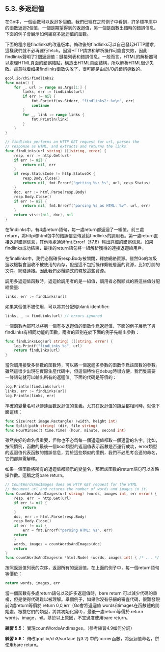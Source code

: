 ## 5.3. 多返迴值

在Go中，一個函數可以返迴多個值。我們已經在之前例子中看到，許多標準庫中的函數返迴2個值，一個是期望得到的返迴值，另一個是函數出錯時的錯誤信息。下面的例子會展示如何編寫多返迴值的函數。

下面的程序是findlinks的改進版本。脩改後的findlinks可以自己發起HTTP請求，這樣我們就不必再運行fetch。因爲HTTP請求和解析操作可能會失敗，因此findlinks聲明了2個返迴值：鏈接列表和錯誤信息。一般而言，HTML的解析器可以處理HTML頁面的錯誤結點，構造出HTML頁面結構，所以解析HTML很少失敗。這意味着如果findlinks函數失敗了，很可能是由於I/O的錯誤導致的。

```Go
gopl.io/ch5/findlinks2
func main() {
	for _, url := range os.Args[1:] {
		links, err := findLinks(url)
		if err != nil {
			fmt.Fprintf(os.Stderr, "findlinks2: %v\n", err)
			continue
		}
		for _, link := range links {
			fmt.Println(link)
		}
	}
}

// findLinks performs an HTTP GET request for url, parses the
// response as HTML, and extracts and returns the links.
func findLinks(url string) ([]string, error) {
	resp, err := http.Get(url)
	if err != nil {
		return nil, err
	}
	if resp.StatusCode != http.StatusOK {
		resp.Body.Close()
		return nil, fmt.Errorf("getting %s: %s", url, resp.Status)
	}
	doc, err := html.Parse(resp.Body)
	resp.Body.Close()
	if err != nil {
		return nil, fmt.Errorf("parsing %s as HTML: %v", url, err)
	}
	return visit(nil, doc), nil
}
```

在findlinks中，有4處return語句，每一處return都返迴了一組值。前三處return，將http和html包中的錯誤信息傳遞給findlinks的調用者。第一處return直接返迴錯誤信息，其他兩處通過fmt.Errorf（§7.8）輸出詳細的錯誤信息。如果findlinks成功結束，最後的return語句將一組解析獲得的連接返迴給用戶。

在finallinks中，我們必鬚確保resp.Body被關閉，釋放網絡資源。雖然Go的垃圾迴收機製會迴收不被使用的內存，但是這不包括操作繫統層面的資源，比如打開的文件、網絡連接。因此我們必鬚顯式的釋放這些資源。

調用多返迴值函數時，返迴給調用者的是一組值，調用者必鬚顯式的將這些值分配給變量:

```Go
links, err := findLinks(url)
```

如果某個值不被使用，可以將其分配給blank identifier:

```Go
links, _ := findLinks(url) // errors ignored
```

一個函數內部可以將另一個有多返迴值的函數作爲返迴值，下面的例子展示了與findLinks有相同功能的函數，兩者的區别在於下面的例子先輸出參數：

```Go
func findLinksLog(url string) ([]string, error) {
	log.Printf("findLinks %s", url)
	return findLinks(url)
}
```

當你調用接受多參數的函數時，可以將一個返迴多參數的函數作爲該函數的參數。雖然這很少出現在實際生産代碼中，但這個特性在debug時很方便，我們隻需要一條語句就可以輸出所有的返迴值。下面的代碼是等價的：

```Go
log.Println(findLinks(url))
links, err := findLinks(url)
log.Println(links, err)
```

準確的變量名可以傳達函數返迴值的含義。尤其在返迴值的類型都相同時，就像下面這樣：

```Go
func Size(rect image.Rectangle) (width, height int)
func Split(path string) (dir, file string)
func HourMinSec(t time.Time) (hour, minute, second int)
```

雖然良好的命名很重要，但你也不必爲每一個返迴值都取一個適當的名字。比如，按照慣例，函數的最後一個bool類型的返迴值表示函數是否運行成功，error類型的返迴值代表函數的錯誤信息，對於這些類似的慣例，我們不必思考合適的命名，它們都無需解釋。

如果一個函數將所有的返迴值都顯示的變量名，那麽該函數的return語句可以省略操作數。這稱之爲bare return。

```Go
// CountWordsAndImages does an HTTP GET request for the HTML
// document url and returns the number of words and images in it.
func CountWordsAndImages(url string) (words, images int, err error) {
	resp, err := http.Get(url)
	if err != nil {
		return
	}
	doc, err := html.Parse(resp.Body)
	resp.Body.Close()
	if err != nil {
		err = fmt.Errorf("parsing HTML: %s", err)
	return
	}
	words, images = countWordsAndImages(doc)
	return
}
func countWordsAndImages(n *html.Node) (words, images int) { /* ... */ }
```

按照返迴值列表的次序，返迴所有的返迴值，在上面的例子中，每一個return語句等價於：

```Go
return words, images, err
```

當一個函數有多處return語句以及許多返迴值時，bare return 可以減少代碼的重複，但是使得代碼難以被理解。舉個例子，如果你沒有仔細的審査代碼，很難發現前2處return等價於 return 0,0,err（Go會將返迴值 words和images在函數體的開始處，根據它們的類型，將其初始化爲0），最後一處return等價於 return words，image，nil。基於以上原因，不宜過度使用bare return。

**練習 5.5：** 實現countWordsAndImages。（參考練習4.9如何分詞）

**練習 5.6：** 脩改gopl.io/ch3/surface (§3.2) 中的corner函數，將返迴值命名，併使用bare return。
